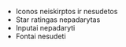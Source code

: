 - Iconos neiskirptos ir nesudetos
- Star ratingas nepadarytas
- Inputai nepadaryti
- Fontai nesudeti